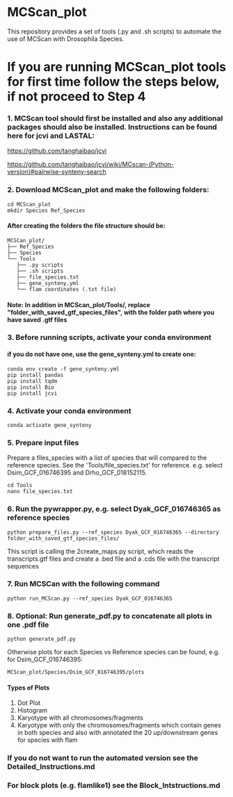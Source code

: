# MCScan_plot
This repository provides a set of tools (.py and .sh scripts) to automate the use of MCScan with Drosophila Species.
# If you are running MCScan_plot tools for first time follow the steps below, if not proceed to Step 4

### 1. MCScan tool should first be installed and also any additional packages should also be installed. Instructions can be found here for jcvi and LASTAL:

https://github.com/tanghaibao/jcvi

https://github.com/tanghaibao/jcvi/wiki/MCscan-(Python-version)#pairwise-synteny-search

### 2. Download MCScan_plot and make the following folders:
```
cd MCScan_plot
mkdir Species Ref_Species
```

#### After creating the folders the file structure should be:
```
MCSCan_plot/
├── Ref_Species
├── Species
└── Tools
   ├── .py scripts
   ├── .sh scripts
   ├── file_species.txt
   ├── gene_synteny.yml
   └── flam coordinates (.txt file)

```
#### Note: In addition in MCScan_plot/Tools/, replace "folder_with_saved_gtf_species_files", with the folder path where you have saved .gtf files
### 3. Before running scripts, activate your conda environment
#### if you do not have one, use the gene_synteny.yml to create one:
```
conda env create -f gene_synteny.yml
pip install pandas
pip install tqdm
pip install Bio
pip install jcvi
```
### 4. Activate your conda environment
```
conda activate gene_synteny
```

### 5. Prepare input files
Prepare a files_species with a list of species that will compared to the reference species. See the 'Tools/file_species.txt' for reference. e.g. select Dsim_GCF_016746395 and Drho_GCF_018152115.
```
cd Tools
nano file_species.txt
```
### 6. Run the pywrapper.py, e.g. select Dyak_GCF_016746365 as reference species
```
python prepare_files.py --ref_species Dyak_GCF_016746365 --directory folder_with_saved_gtf_species_files/
```
This script is calling the 2create_maps.py script, which reads the transcripts.gtf files and create a .bed file and a .cds file with the transcript sequences

### 7. Run MCSCan with the following command
```
python run_MCScan.py --ref_species Dyak_GCF_016746365
```
### 8. Optional: Run generate_pdf.py to concatenate all plots in one .pdf file
```
python generate_pdf.py
```
Otherwise plots for each Species vs Reference species can be found, e.g. for Dsim_GCF_016746395:
```
MCScan_plot/Species/Dsim_GCF_016746395/plots
```
#### Types of Plots
1. Dot Plot
2. Histogram
3. Karyotype with all chromosomes/fragments
4. Karyotype with only the chromosomes/fragments which contain genes in both species and also with annotated the 20 up/downstream genes for species with flam

### If you do not want to run the automated version see the Detailed_Instructions.md
### For block plots (e.g. flamlike1) see the Block_Intstructions.md
